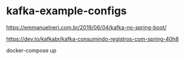 # kafka-example-configs


https://emmanuelneri.com.br/2019/06/04/kafka-no-spring-boot/

https://dev.to/kafkabr/kafka-consumindo-registros-com-spring-40h8

docker-compose up